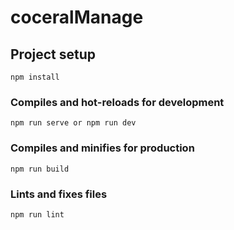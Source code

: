 # coceralManage

## Project setup
```
npm install
```

### Compiles and hot-reloads for development
```
npm run serve or npm run dev
```

### Compiles and minifies for production
```
npm run build
```

### Lints and fixes files
```
npm run lint
```
